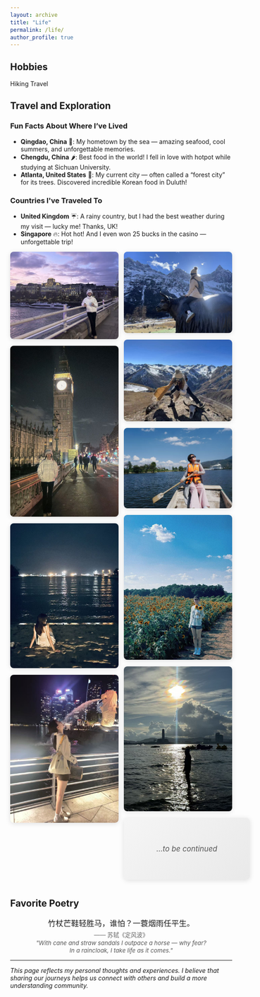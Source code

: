 ```yaml
---
layout: archive
title: "Life"
permalink: /life/
author_profile: true
---
```


## Hobbies
Hiking
Travel


## Travel and Exploration

### Fun Facts About Where I’ve Lived
- **Qingdao, China** 🌊: My hometown by the sea — amazing seafood, cool summers, and unforgettable memories.  
- **Chengdu, China** 🌶️: Best food in the world! I fell in love with hotpot while studying at Sichuan University.  
- **Atlanta, United States** 🌳: My current city — often called a “forest city” for its trees. Discovered incredible Korean food in Duluth!  

### Countries I've Traveled To
- **United Kingdom** ☔: A rainy country, but I had the best weather during my visit — lucky me! Thanks, UK!  
- **Singapore** 🔥: Hot hot! And I even won 25 bucks in the casino — unforgettable trip!  

<!-- Masonry Photo Wall -->
<style>
  .masonry {
    column-count: 4;       /* 大屏幕四列 */
    column-gap: 12px;
  }
  @media (max-width: 1024px) { .masonry { column-count: 2; } }
  @media (max-width: 640px)  { .masonry { column-count: 1; } }

  .masonry img,
  .masonry .continue-card {
    width: 100%;
    display: inline-block;
    margin: 0 0 12px;
    border-radius: 8px;
    box-shadow: 0 2px 12px rgba(0,0,0,0.12);
    break-inside: avoid;   /* 防止 Masonry 切断元素 */
  }

  .masonry img {
    height: auto;
    transition: transform 0.3s ease;
  }
  .masonry img:hover {
    transform: scale(1.05);
    z-index: 1;
  }

  .continue-card {
    background: linear-gradient(135deg, #f5f5f5, #e9e9e9);
    color: #555;
    font-size: 1.2em;
    font-style: italic;
    text-align: center;
    padding: 60px 20px;
    display: flex;
    align-items: center;
    justify-content: center;
    transition: transform 0.3s ease, box-shadow 0.3s ease;
  }
  .continue-card:hover {
    transform: scale(1.05);
    box-shadow: 0 6px 16px rgba(0,0,0,0.25);
  }
</style>

<div class="masonry">
  <img src="/images/UK1.jpg" alt="UK Travel 1">
  <img src="/images/UK2.jpg" alt="UK Travel 2">
  <img src="/images/SG1.jpg" alt="Singapore Travel 1">
  <img src="/images/SG2.jpg" alt="Singapore Travel 2">
  <img src="/images/1.jpg" alt="1">
  <img src="/images/2.jpg" alt="2">
  <img src="/images/3.jpg" alt="3">
  <img src="/images/4.jpg" alt="4">
  <img src="/images/5.jpg" alt="5">

  <!-- To be continued 卡片 -->
  <div class="continue-card">…to be continued</div>
</div>


## Favorite Poetry

<p align="center" style="margin: 1em 0;">
  <span style="font-family: 'KaiTi','楷体',serif; font-size: 1.25em; line-height: 1.8;">
    竹杖芒鞋轻胜马，谁怕？一蓑烟雨任平生。
  </span><br/>
  <span style="color:#666; font-size: 0.95em;">—— 苏轼《定风波》</span><br/>
  <em style="color:#555; font-size: 0.95em;">
    "With cane and straw sandals I outpace a horse — why fear?<br/>
    In a raincloak, I take life as it comes."
  </em>
</p>

---

*This page reflects my personal thoughts and experiences. I believe that sharing our journeys helps us connect with others and build a more understanding community.*



